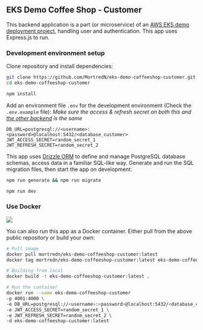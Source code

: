 ## EKS Demo Coffee Shop - Customer

This backend application is a part (or microservice) of an [AWS EKS demo deployment project](https://github.com/MortredN/eks-demo-coffeeshop), handling user and authentication. This app uses Express.js to run.

### Development environment setup

Clone repository and install dependencies:

```bash
git clone https://github.com/MortredN/eks-demo-coffeeshop-customer.git
cd eks-demo-coffeeshop-customer

npm install
```

Add an environment file `.env` for the development environment (Check the `.env.example` file): *Make sure the access & refresh secret on both this and [the other backend](https://github.com/MortredN/eks-demo-coffeeshop-shopping) is the same*

```properties
DB_URL=postgresql://<username>:<password>@localhost:5432/<database_customer>
JWT_ACCESS_SECRET=random_secret_1
JWT_REFRESH_SECRET=random_secret_2
```

This app uses [Drizzle ORM](https://orm.drizzle.team/docs/overview) to define and manage PostgreSQL database schemas, access data in a familiar SQL-like way. Generate and run the SQL migration files, then start the app on development:

```bash
npm run generate && npm run migrate

npm run dev
```

### Use Docker

[<img src="https://img.shields.io/badge/Docker-2496ED?logo=docker&logoColor=fff">](https://hub.docker.com/r/mortredn/eks-demo-coffeeshop-customer)

You can also run this app as a Docker container. Either pull from the above public repository or build your own:

```bash
# Pull image
docker pull mortredn/eks-demo-coffeeshop-customer:latest
docker tag mortredn/eks-demo-coffeeshop-customer:latest eks-demo-coffeeshop-customer:latest

# Building from local
docker build -t eks-demo-coffeeshop-customer:latest .

# Run the container
docker run --name eks-demo-coffeeshop-customer
-p 4001:4000 \
-e DB_URL=postgresql://<username>:<password>@localhost:5432/<database_customer> \
-e JWT_ACCESS_SECRET=random_secret_1 \
-e JWT_REFRESH_SECRET=random_secret_2 \
-d eks-demo-coffeeshop-customer:latest
```
